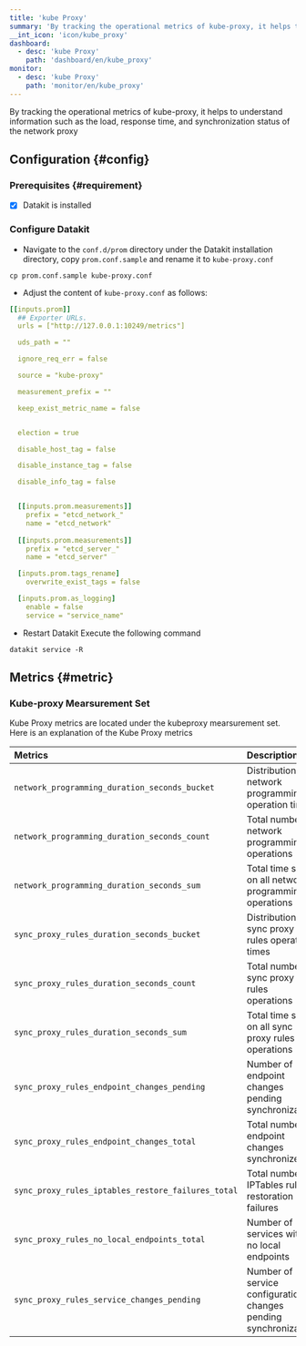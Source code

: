 ```yaml
---
title: 'kube Proxy'
summary: 'By tracking the operational metrics of kube-proxy, it helps to understand information such as the load, response time, and synchronization status of the network proxy'
__int_icon: 'icon/kube_proxy'
dashboard:
  - desc: 'kube Proxy'
    path: 'dashboard/en/kube_proxy'
monitor:
  - desc: 'kube Proxy'
    path: 'monitor/en/kube_proxy'
---
```


By tracking the operational metrics of kube-proxy, it helps to understand information such as the load, response time, and synchronization status of the network proxy

## Configuration {#config}

### Prerequisites {#requirement}

- [x] Datakit is installed

### Configure Datakit

- Navigate to the `conf.d/prom` directory under the Datakit installation directory, copy `prom.conf.sample` and rename it to `kube-proxy.conf`

```shell
cp prom.conf.sample kube-proxy.conf
```

- Adjust the content of `kube-proxy.conf` as follows:

```yaml
[[inputs.prom]]
  ## Exporter URLs.
  urls = ["http://127.0.0.1:10249/metrics"]

  uds_path = ""

  ignore_req_err = false

  source = "kube-proxy"

  measurement_prefix = ""

  keep_exist_metric_name = false


  election = true

  disable_host_tag = false

  disable_instance_tag = false

  disable_info_tag = false


  [[inputs.prom.measurements]]
    prefix = "etcd_network_"
    name = "etcd_network"
    
  [[inputs.prom.measurements]]
    prefix = "etcd_server_"
    name = "etcd_server"

  [inputs.prom.tags_rename]
    overwrite_exist_tags = false

  [inputs.prom.as_logging]
    enable = false
    service = "service_name"
```

- Restart Datakit
Execute the following command

```shell
datakit service -R
```

## Metrics {#metric}

### Kube-proxy Mearsurement Set

Kube Proxy metrics are located under the kubeproxy mearsurement set. Here is an explanation of the Kube Proxy metrics

| Metrics | Description | Unit |
|:--------|:------------|:-----|
|`network_programming_duration_seconds_bucket`|Distribution of network programming operation times| s |
|`network_programming_duration_seconds_count`|Total number of network programming operations| count |
|`network_programming_duration_seconds_sum`|Total time spent on all network programming operations| s |
|`sync_proxy_rules_duration_seconds_bucket`|Distribution of sync proxy rules operation times| s |
|`sync_proxy_rules_duration_seconds_count`|Total number of sync proxy rules operations| count |
|`sync_proxy_rules_duration_seconds_sum`|Total time spent on all sync proxy rules operations| count |
|`sync_proxy_rules_endpoint_changes_pending`|Number of endpoint changes pending synchronization| count |
|`sync_proxy_rules_endpoint_changes_total`|Total number of endpoint changes synchronized| count |
|`sync_proxy_rules_iptables_restore_failures_total`|Total number of IPTables rule restoration failures| count |
|`sync_proxy_rules_no_local_endpoints_total`|Number of services with no local endpoints| count |
|`sync_proxy_rules_service_changes_pending`|Number of service configuration changes pending synchronization| count |